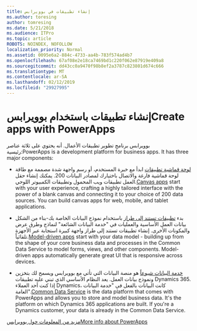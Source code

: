 ```yaml
---
title: إنشاء تطبيقات في بوويرابس
ms.author: toresing
author: tomresing
ms.date: 5/21/2018
ms.audience: ITPro
ms.topic: article
ROBOTS: NOINDEX, NOFOLLOW
localization_priority: Normal
ms.assetid: 0095e6a2-884c-4733-aa4b-783f574ad4b7
ms.openlocfilehash: 67af08e2e18ca7469bd1c220f062e87919e409a8
ms.sourcegitcommit: dd43cc0a9470f98b8ef2a3787c823801d674c666
ms.translationtype: MT
ms.contentlocale: ar-SA
ms.lasthandoff: 02/12/2019
ms.locfileid: "29927995"
---
```

# <a name="create-apps-with-powerapps"></a><span data-ttu-id="ef794-102">إنشاء تطبيقات باستخدام بوويرابس</span><span class="sxs-lookup"><span data-stu-id="ef794-102">Create apps with PowerApps</span></span>

<span data-ttu-id="ef794-p101">بوويرابس برنامج تطوير تطبيقات الأعمال. أنه يحتوي على ثلاثة عناصر رئيسية:</span><span class="sxs-lookup"><span data-stu-id="ef794-p101">PowerApps is a development platform for business apps. It has three major components:</span></span> 
  
- <span data-ttu-id="ef794-p102">[لوحة قماشية تطبيقات](https://go.microsoft.com/fwlink/?linkid=874495) ابدأ مع خبرة المستخدم، أو رسم واجهة شدة مصممة مع طاقة لوحة قماشية فارغة والاتصال باختيارك لمصادر البيانات 200. يمكنك إنشاء حقل العمل تطبيقات ويب المحمول وتطبيقات الكمبيوتر اللوحي.</span><span class="sxs-lookup"><span data-stu-id="ef794-p102">[Canvas apps](https://go.microsoft.com/fwlink/?linkid=874495) start with your user experience, crafting a highly tailored interface with the power of a blank canvas and connecting it to your choice of 200 data sources. You can build canvas apps for web, mobile, and tablet applications.</span></span> 
    
- <span data-ttu-id="ef794-p103">بدء [تطبيقات تستند إلى طراز](https://go.microsoft.com/fwlink/?linkid=874496) باستخدام نموذج البيانات الخاصة بك-بناء من الشكل بيانات العمل الأساسية والعمليات في "خدمة البيانات الشائعة" لنماذج وطرق عرض والمكونات الأخرى. إنشاء تطبيقات تستند إلى طراز واجهة كبيرة استجابة عبر الأجهزة تلقائياً.</span><span class="sxs-lookup"><span data-stu-id="ef794-p103">[Model-driven apps](https://go.microsoft.com/fwlink/?linkid=874496) start with your data model - building up from the shape of your core business data and processes in the Common Data Service to model forms, views, and other components. Model-driven apps automatically generate great UI that is responsive across devices.</span></span> 
    
- <span data-ttu-id="ef794-p104">[خدمة البيانات شيوعاً](https://go.microsoft.com/fwlink/?linkid=874497) هو منصة البيانات التي تأتي مع بوويرابس ويسمح لك بتخزين ونموذج بيانات العمل. يعد النظام الأساسي الذي تبني عليه تطبيقات Dynamics 365. إذا كنت أحد العملاء Dynamics، كانت البيانات بالفعل في "خدمة البيانات العامة".</span><span class="sxs-lookup"><span data-stu-id="ef794-p104">[Common Data Service](https://go.microsoft.com/fwlink/?linkid=874497) is the data platform that comes with PowerApps and allows you to store and model business data. It's the platform on which Dynamics 365 applications are built. If you're a Dynamics customer, your data is already in the Common Data Service.</span></span> 
    
[<span data-ttu-id="ef794-112">مزيد من المعلومات حول بوويرابس</span><span class="sxs-lookup"><span data-stu-id="ef794-112">More info about PowerApps</span></span>](https://go.microsoft.com/fwlink/?linkid=874498)
  

